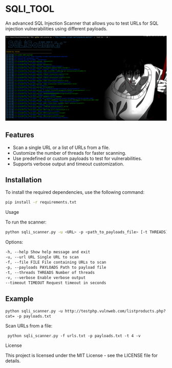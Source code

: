 # SQLI_TOOL

An advanced SQL Injection Scanner that allows you to test URLs for SQL injection vulnerabilities using different payloads.

![SQLI Tool Logo](SQLI.png)


## Features
- Scan a single URL or a list of URLs from a file.
- Customize the number of threads for faster scanning.
- Use predefined or custom payloads to test for vulnerabilities.
- Supports verbose output and timeout customization.

## Installation

To install the required dependencies, use the following command:

```bash
pip install -r requirements.txt
```

Usage

To run the scanner:
```bash
python sqli_scanner.py -u <URL> -p <path_to_payloads_file> [-t THREADS] [-v] [--timeout TIMEOUT]
```
Options:

    -h, --help Show help message and exit
    -u, --url URL Single URL to scan
    -f, --file FILE File containing URLs to scan
    -p, --payloads PAYLOADS Path to payload file
    -t, --threads THREADS Number of threads
    -v, --verbose Enable verbose output
    --timeout TIMEOUT Request timeout in seconds
  ## Example
   
    python sqli_scanner.py -u http://testphp.vulnweb.com/listproducts.php?cat= -p payloads.txt
     
   Scan URLs from a file:

     python sqli_scanner.py -f urls.txt -p payloads.txt -t 4 -v


License

This project is licensed under the MIT License - see the LICENSE file for details.

   
